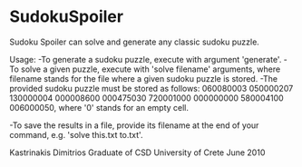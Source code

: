 # SudokuSpoiler
Sudoku Spoiler can solve and generate any classic sudoku puzzle.

Usage:
-To generate a sudoku puzzle, execute with argument 'generate'.
-To solve a given puzzle, execute with 'solve filename' arguments,
where filename stands for the file where a given sudoku puzzle is
stored.
-The provided sudoku puzzle must be stored as follows:
	060080003
	050000207
	130000004
	000008600
	000475030
	720001000
	000000000
	580004100
	006000050, where '0' stands for an empty cell.
  
-To save the results in a file, provide its filename at the end
of your command, e.g. 'solve this.txt to.txt'.

Kastrinakis Dimitrios
Graduate of CSD University of Crete
June 2010
